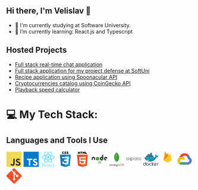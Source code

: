 ## Hi there, I'm Velislav 👋
- 📖 I'm currently studying at Software University.
- 🌱 I’m currently learning: React.js and Typescript

## Hosted Projects
- [Full stack real-time chat application](https://chat-app-460418.web.app/)
- [Full stack application for my project defense at SoftUni](https://ss-server-455514.web.app/shoes)
- [Recipe application using Spoonacular API](https://recipes-server-458117.web.app)
- [Cryptocurrencies catalog using CoinGecko API](https://crypto-currencies-dtbl.onrender.com)
- [Playback speed calculator](https://playback-speed-calculator2.web.app/)



# 💻 My Tech Stack:
<h2> Languages and Tools I Use</h2>
<p>
  <a target="_blank" href="https://raw.githubusercontent.com/devicons/devicon/master/icons/javascript/javascript-original.svg" style="display: inline-block;"><img src="https://raw.githubusercontent.com/devicons/devicon/master/icons/javascript/javascript-original.svg" alt="javascript" width="42" height="42" /></a>
  <a target="_blank" href="https://raw.githubusercontent.com/devicons/devicon/master/icons/typescript/typescript-original.svg" style="display: inline-block;"><img src="https://raw.githubusercontent.com/devicons/devicon/master/icons/typescript/typescript-original.svg" alt="javascript" width="42" height="42" /></a>
<a target="_blank" href="https://raw.githubusercontent.com/devicons/devicon/master/icons/react/react-original-wordmark.svg" style="display: inline-block;"><img src="https://raw.githubusercontent.com/devicons/devicon/master/icons/react/react-original-wordmark.svg" alt="react" width="42" height="42" /></a>
<a target="_blank" href="https://raw.githubusercontent.com/devicons/devicon/master/icons/css3/css3-original-wordmark.svg" style="display: inline-block;"><img src="https://raw.githubusercontent.com/devicons/devicon/master/icons/css3/css3-original-wordmark.svg" alt="css3" width="42" height="42" /></a>
<a target="_blank" href="https://raw.githubusercontent.com/devicons/devicon/master/icons/html5/html5-original-wordmark.svg" style="display: inline-block;"><img src="https://raw.githubusercontent.com/devicons/devicon/master/icons/html5/html5-original-wordmark.svg" alt="html5" width="42" height="42" /></a>
<a target="_blank" href="https://raw.githubusercontent.com/devicons/devicon/master/icons/nodejs/nodejs-original-wordmark.svg" style="display: inline-block;"><img src="https://raw.githubusercontent.com/devicons/devicon/master/icons/nodejs/nodejs-original-wordmark.svg" alt="nodejs" width="42" height="42" /></a>
<a target="_blank" href="https://raw.githubusercontent.com/devicons/devicon/master/icons/mongodb/mongodb-original-wordmark.svg" style="display: inline-block;"><img src="https://raw.githubusercontent.com/devicons/devicon/master/icons/mongodb/mongodb-original-wordmark.svg" alt="mongodb" width="42" height="42" /></a>
<a target="_blank" href="https://raw.githubusercontent.com/devicons/devicon/master/icons/express/express-original-wordmark.svg" style="display: inline-block;"><img src="https://raw.githubusercontent.com/devicons/devicon/master/icons/express/express-original-wordmark.svg" alt="express" width="42" height="42"></a>
<a target="_blank" href="https://raw.githubusercontent.com/devicons/devicon/master/icons/docker/docker-wordmark.svg" style="display: inline-block;"><img src="https://raw.githubusercontent.com/devicons/devicon/master/icons/docker/docker-original-wordmark.svg" alt="docker" width="42" height="42" /></a>
<a target="_blank" href="https://raw.githubusercontent.com/devicons/devicon/master/icons/firebase/firebase-original-wordmark.svg" style="display: inline-block;"><img src="https://raw.githubusercontent.com/devicons/devicon/master/icons/firebase/firebase-original-wordmark.svg" alt="firebase" width="42" height="42" /></a>
<a target="_blank" href="https://raw.githubusercontent.com/devicons/devicon/master/icons/googlecloud/googlecloud-original-wordmark.svg" style="display: inline-block;"><img src="https://raw.githubusercontent.com/devicons/devicon/master/icons/googlecloud/googlecloud-original.svg" alt="gcp" width="42" height="42" /></a>
<a target="_blank" href="https://raw.githubusercontent.com/devicons/devicon/master/icons/git/git-original-wordmark.svg" style="display: inline-block;"><img src="https://raw.githubusercontent.com/devicons/devicon/master/icons/git/git-original.svg" alt="gcp" width="42" height="42" /></a>
</p>

